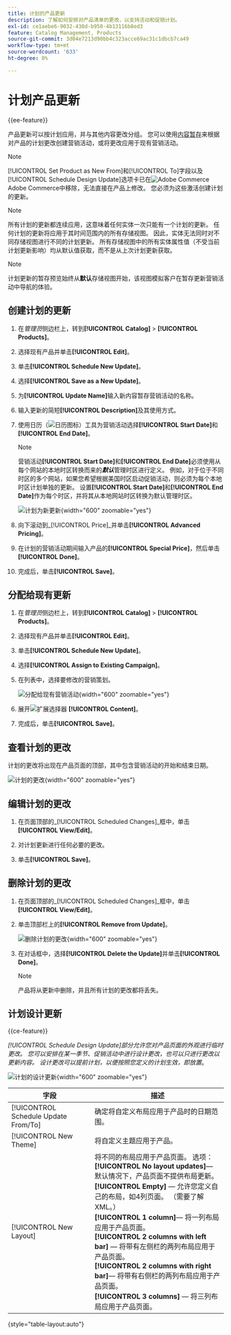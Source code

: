 ```yaml
---
title: 计划的产品更新
description: 了解如何安排对产品清单的更改，以支持活动和促销计划。
exl-id: ce1aebe6-9032-438d-b950-4b13116b8ed3
feature: Catalog Management, Products
source-git-commit: 3d04e7213d90bb4c323acce69ac31c1dbcb7ca49
workflow-type: tm+mt
source-wordcount: '633'
ht-degree: 0%

---
```


# 计划产品更新

{{ee-feature}}

产品更新可以按计划应用，并与其他内容更改分组。 您可以使用[内容暂存](../content-design/content-staging.md)来根据对产品的计划更改创建营销活动，或将更改应用于现有营销活动。

>[!NOTE]
>
>[!UICONTROL Set Product as New From]和[!UICONTROL To]字段以及[!UICONTROL Schedule Design Update]选项卡已在![Adobe Commerce](../assets/adobe-logo.svg) Adobe Commerce中移除，无法直接在产品上修改。 您必须为这些激活创建计划的更新。

>[!NOTE]
>
>所有计划的更新都连续应用，这意味着任何实体一次只能有一个计划的更新。 任何计划的更新将应用于其时间范围内的所有存储视图。 因此，实体无法同时对不同存储视图进行不同的计划更新。 所有存储视图中的所有实体属性值（不受当前计划更新影响）均从默认值获取，而不是从上次计划更新获取。

>[!NOTE]
>
>计划更新的暂存预览始终从&#x200B;**默认**&#x200B;存储视图开始，该视图模拟客户在暂存更新营销活动中导航的体验。

## 创建计划的更新

1. 在&#x200B;_管理员_&#x200B;侧边栏上，转到&#x200B;**[!UICONTROL Catalog]** > **[!UICONTROL Products]**。

1. 选择现有产品并单击&#x200B;**[!UICONTROL Edit]**。

1. 单击&#x200B;**[!UICONTROL Schedule New Update]**。

1. 选择&#x200B;**[!UICONTROL Save as a New Update]**。

1. 为&#x200B;**[!UICONTROL Update Name]**&#x200B;输入新内容暂存营销活动的名称。

1. 输入更新的简短&#x200B;**[!UICONTROL Description]**&#x200B;及其使用方式。

1. 使用日历（![日历图标](../assets/icon-calendar.png)）工具为营销活动选择&#x200B;**[!UICONTROL Start Date]**&#x200B;和&#x200B;**[!UICONTROL End Date]**。

   >[!NOTE]
   >
   >营销活动&#x200B;**[!UICONTROL Start Date]**&#x200B;和&#x200B;**[!UICONTROL End Date]**&#x200B;必须使用从每个网站的本地时区转换而来的&#x200B;**_默认_**&#x200B;管理时区进行定义。 例如，对于位于不同时区的多个网站，如果您希望根据美国时区启动促销活动，则必须为每个本地时区计划单独的更新。 设置&#x200B;**[!UICONTROL Start Date]**&#x200B;和&#x200B;**[!UICONTROL End Date]**&#x200B;作为每个时区，并将其从本地网站时区转换为默认管理时区。

   ![计划为新更新](./assets/product-schedule-as-new.png){width="600" zoomable="yes"}

1. 向下滚动到&#x200B;_[!UICONTROL Price]_并单击&#x200B;**[!UICONTROL Advanced Pricing]**。

1. 在计划的营销活动期间输入产品的&#x200B;**[!UICONTROL Special Price]**，然后单击&#x200B;**[!UICONTROL Done]**。

1. 完成后，单击&#x200B;**[!UICONTROL Save]**。

## 分配给现有更新

1. 在&#x200B;_管理员_&#x200B;侧边栏上，转到&#x200B;**[!UICONTROL Catalog]** > **[!UICONTROL Products]**。

1. 选择现有产品并单击&#x200B;**[!UICONTROL Edit]**。

1. 单击&#x200B;**[!UICONTROL Schedule New Update]**。

1. 选择&#x200B;**[!UICONTROL Assign to Existing Campaign]**。

1. 在列表中，选择要修改的营销策划。

   ![分配给现有营销活动](./assets/scheduled-changes-assign-to-existing-campaign.png){width="600" zoomable="yes"}

1. 展开![扩展选择器](../assets/icon-display-expand.png) **[!UICONTROL Content]**。

1. 完成后，单击&#x200B;**[!UICONTROL Save]**。

## 查看计划的更改

计划的更改将出现在产品页面的顶部，其中包含营销活动的开始和结束日期。

![计划的更改](./assets/view-product-scheduled-changes.png){width="600" zoomable="yes"}

## 编辑计划的更改

1. 在页面顶部的&#x200B;_[!UICONTROL Scheduled Changes]_框中，单击&#x200B;**[!UICONTROL View/Edit]**。

1. 对计划更新进行任何必要的更改。

1. 单击&#x200B;**[!UICONTROL Save]**。

## 删除计划的更改

1. 在页面顶部的&#x200B;_[!UICONTROL Scheduled Changes]_框中，单击&#x200B;**[!UICONTROL View/Edit]**。

1. 单击顶部栏上的&#x200B;**[!UICONTROL Remove from Update]**。

   ![删除计划的更改](./assets/remove-product-scheduled-changes.png){width="600" zoomable="yes"}

1. 在对话框中，选择&#x200B;**[!UICONTROL Delete the Update]**&#x200B;并单击&#x200B;**[!UICONTROL Done]**。

   >[!NOTE]
   >
   >产品将从更新中删除，并且所有计划的更改都将丢失。

## 计划设计更新

{{ce-feature}}

_[!UICONTROL Schedule Design Update]_部分允许您对产品页面的外观进行临时更改。 您可以安排在某一季节、促销活动中进行设计更改，也可以只进行更改以更新内容。 设计更改可以提前计划，以便按照您定义的计划生效，即_&#x200B;放置&#x200B;_。

![计划的设计更新](./assets/product-design-update-scheduled-ce.png){width="600" zoomable="yes"}


| 字段 | 描述 |
|--- |--- |
| [!UICONTROL Schedule Update From/To] | 确定将自定义布局应用于产品时的日期范围。 |
| [!UICONTROL New Theme] | 将自定义主题应用于产品。 |
| [!UICONTROL New Layout] | 将不同的布局应用于产品页面。 选项： <br/>**[!UICONTROL No layout updates]**— 默认情况下，产品页面不提供布局更新。<br/>**[!UICONTROL Empty]** — 允许您定义自己的布局，如4列页面。 （需要了解XML。） <br/>**[!UICONTROL 1 column]**— 将一列布局应用于产品页面。<br/>**[!UICONTROL 2 columns with left bar]** — 将带有左侧栏的两列布局应用于产品页面。 <br/>**[!UICONTROL 2 columns with right bar]**— 将带有右侧栏的两列布局应用于产品页面。<br/>**[!UICONTROL 3 columns]** — 将三列布局应用于产品页面。 |

{style="table-layout:auto"}
